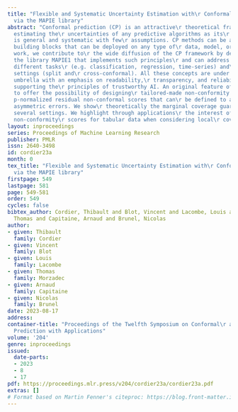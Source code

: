 ```yaml
---
title: "Flexible and Systematic Uncertainty Estimation with\r Conformal Prediction
  via the MAPIE library"
abstract: "Conformal prediction (CP) is an attractive\r theoretical framework for
  estimating the\r uncertainties of any predictive algorithms as its\r methodology
  is general and systematic with few\r assumptions. CP methods can be abstracted into\r
  building blocks that can be deployed on any type of\r data, model, or task. In this
  work, we contribute to\r the wide diffusion of the CP framework by developing\r
  the library MAPIE1 that implements such principles\r and can address seamlessly
  different tasks\r (e.g. classification, regression, time-series) and\r in different
  settings (split and\r cross-conformal). All these concepts are under a\r common
  umbrella with an emphasis on readability,\r transparency, and reliability, hence
  supporting the\r principles of trustworthy AI. An original feature of\r MAPIE is
  to offer the possibility of designing\r tailored-made non-conformity scores in particular\r
  p-normalized residual non-conformal scores that can\r be defined to account for
  asymmetric errors. We show\r theoretically the marginal coverage guarantee in\r
  several settings. We highlight through applications\r the interest of choosing different
  non-conformity\r scores for tabular data when considering local\r coverage."
layout: inproceedings
series: Proceedings of Machine Learning Research
publisher: PMLR
issn: 2640-3498
id: cordier23a
month: 0
tex_title: "Flexible and Systematic Uncertainty Estimation with\r Conformal Prediction
  via the MAPIE library"
firstpage: 549
lastpage: 581
page: 549-581
order: 549
cycles: false
bibtex_author: Cordier, Thibault and Blot, Vincent and Lacombe, Louis and Morzadec,
  Thomas and Capitaine, Arnaud and Brunel, Nicolas
author:
- given: Thibault
  family: Cordier
- given: Vincent
  family: Blot
- given: Louis
  family: Lacombe
- given: Thomas
  family: Morzadec
- given: Arnaud
  family: Capitaine
- given: Nicolas
  family: Brunel
date: 2023-08-17
address:
container-title: "Proceedings of the Twelfth Symposium on Conformal\r and Probabilistic
  Prediction with Applications"
volume: '204'
genre: inproceedings
issued:
  date-parts:
  - 2023
  - 8
  - 17
pdf: https://proceedings.mlr.press/v204/cordier23a/cordier23a.pdf
extras: []
# Format based on Martin Fenner's citeproc: https://blog.front-matter.io/posts/citeproc-yaml-for-bibliographies/
---
```


